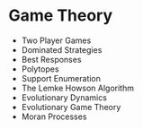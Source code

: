# Game Theory
- Two Player Games
- Dominated Strategies
- Best Responses
- Polytopes
- Support Enumeration
- The Lemke Howson Algorithm
- Evolutionary Dynamics
- Evolutionary Game Theory
- Moran Processes
